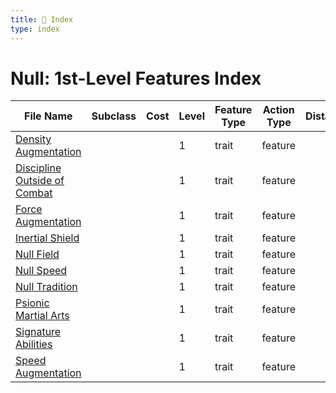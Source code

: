 ```yaml
---
title: 📑 Index
type: index
---
```


# Null: 1st-Level Features Index

| File Name                                                             | Subclass | Cost | Level | Feature Type | Action Type | Distance | Target |
| --------------------------------------------------------------------- | -------- | ---- | ----- | ------------ | ----------- | -------- | ------ |
| [Density Augmentation](../Density%20Augmentation)                     |          |      | 1     | trait        | feature     |          |        |
| [Discipline Outside of Combat](../Discipline%20Outside%20of%20Combat) |          |      | 1     | trait        | feature     |          |        |
| [Force Augmentation](../Force%20Augmentation)                         |          |      | 1     | trait        | feature     |          |        |
| [Inertial Shield](../Inertial%20Shield)                               |          |      | 1     | trait        | feature     |          |        |
| [Null Field](../Null%20Field)                                         |          |      | 1     | trait        | feature     |          |        |
| [Null Speed](../Null%20Speed)                                         |          |      | 1     | trait        | feature     |          |        |
| [Null Tradition](../Null%20Tradition)                                 |          |      | 1     | trait        | feature     |          |        |
| [Psionic Martial Arts](../Psionic%20Martial%20Arts)                   |          |      | 1     | trait        | feature     |          |        |
| [Signature Abilities](../Signature%20Abilities)                       |          |      | 1     | trait        | feature     |          |        |
| [Speed Augmentation](../Speed%20Augmentation)                         |          |      | 1     | trait        | feature     |          |        |
